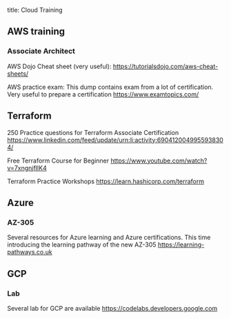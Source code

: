 title: Cloud Training

## AWS training

### Associate Architect

AWS Dojo Cheat sheet (very useful): <https://tutorialsdojo.com/aws-cheat-sheets/>

AWS practice exam: This dump contains exam from a lot of certification. Very useful to prepare a certification 
<https://www.examtopics.com/>

## Terraform

250 Practice questions for Terraform Associate Certification <https://www.linkedin.com/feed/update/urn:li:activity:6904120049955938304/>

Free Terraform Course for Beginner <https://www.youtube.com/watch?v=7xngnjfIlK4>

Terraform Practice Workshops <https://learn.hashicorp.com/terraform>

## Azure

### AZ-305

Several resources for Azure learning and Azure certifications. This time introducing the learning pathway of the new AZ-305 <https://learning-pathways.co.uk>

## GCP

### Lab

Several lab for GCP are available <https://codelabs.developers.google.com>